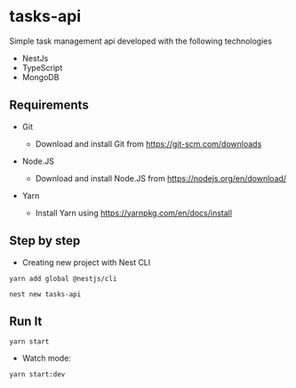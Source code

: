 # tasks-api
Simple task management api developed with the following technologies 
  - NestJs 
  - TypeScript
  - MongoDB

## Requirements

* Git

  * Download and install Git from https://git-scm.com/downloads

* Node.JS

  * Download and install Node.JS from https://nodejs.org/en/download/

* Yarn

  * Install Yarn using https://yarnpkg.com/en/docs/install


## Step by step

*  Creating new project with Nest CLI

  ```yarn add global @nestjs/cli```

  ```nest new tasks-api```

 ## Run It

  ```yarn start```

  * Watch mode:
  
  ```yarn start:dev```
